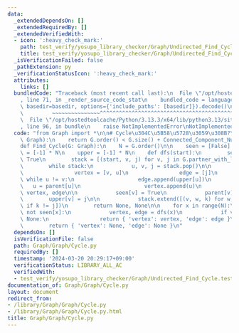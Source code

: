 ```yaml
---
data:
  _extendedDependsOn: []
  _extendedRequiredBy: []
  _extendedVerifiedWith:
  - icon: ':heavy_check_mark:'
    path: test_verify/yosupo_library_checker/Graph/Undirected_Find_Cycle.test.py
    title: test_verify/yosupo_library_checker/Graph/Undirected_Find_Cycle.test.py
  _isVerificationFailed: false
  _pathExtension: py
  _verificationStatusIcon: ':heavy_check_mark:'
  attributes:
    links: []
  bundledCode: "Traceback (most recent call last):\n  File \"/opt/hostedtoolcache/Python/3.13.3/x64/lib/python3.13/site-packages/onlinejudge_verify/documentation/build.py\"\
    , line 71, in _render_source_code_stat\n    bundled_code = language.bundle(stat.path,\
    \ basedir=basedir, options={'include_paths': [basedir]}).decode()\n          \
    \         ~~~~~~~~~~~~~~~^^^^^^^^^^^^^^^^^^^^^^^^^^^^^^^^^^^^^^^^^^^^^^^^^^^^^^^^^^^^^^^^^^\n\
    \  File \"/opt/hostedtoolcache/Python/3.13.3/x64/lib/python3.13/site-packages/onlinejudge_verify/languages/python.py\"\
    , line 96, in bundle\n    raise NotImplementedError\nNotImplementedError\n"
  code: "from Graph import *\n\n# Cycle\u304C\u5B58\u5728\u3059\u308B?\ndef Is_Exist_Cycle(G:\
    \ Graph):\n    return G.order() < G.size() + Connected_Component_Number(G)\n\n\
    def Find_Cycle(G: Graph):\n    N = G.order()\n\n    seen = [False] * N\n    parent\
    \ = [-1] * N\n    upper = [-1] * N\n    def dfs(start):\n        seen[start] =\
    \ True\n        stack = [(start, v, j) for v, j in G.partner_with_label_yield(start)]\n\
    \        while stack:\n            u, v, j = stack.pop()\n\n            if seen[v]:\n\
    \                vertex = [v, u]\n                edge = [j]\n               \
    \ while u != v:\n                    edge.append(upper[u])\n                 \
    \   u = parent[u]\n                    vertex.append(u)\n                return\
    \ vertex, edge\n\n            seen[v] = True\n            parent[v] = u\n    \
    \        upper[v] = j\n\n            stack.extend([(v, w, k) for w, k in G.partner_with_label_yield(v)\
    \ if k != j])\n        return None, None\n\n    for x in range(N):\n        if\
    \ not seen[x]:\n            vertex, edge = dfs(x)\n            if vertex is not\
    \ None:\n                return { 'vertex': vertex, 'edge': edge }\n    else:\n\
    \        return { 'vertex': None, 'edge': None }\n"
  dependsOn: []
  isVerificationFile: false
  path: Graph/Graph/Cycle.py
  requiredBy: []
  timestamp: '2024-03-20 20:29:17+09:00'
  verificationStatus: LIBRARY_ALL_AC
  verifiedWith:
  - test_verify/yosupo_library_checker/Graph/Undirected_Find_Cycle.test.py
documentation_of: Graph/Graph/Cycle.py
layout: document
redirect_from:
- /library/Graph/Graph/Cycle.py
- /library/Graph/Graph/Cycle.py.html
title: Graph/Graph/Cycle.py
---
```

